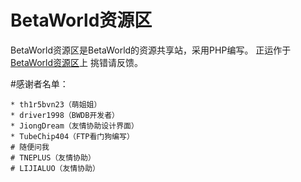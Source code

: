 # BetaWorld资源区
BetaWorld资源区是BetaWorld的资源共享站，采用PHP编写。
正运作于[BetaWorld资源区]上
挑错请反馈。

#感谢者名单：

    * th1r5bvn23（萌姐姐）
    * driver1998（BWDB开发者）
    * JiongDream（友情协助设计界面）
    * TubeChip404（FTP看门狗编写）
    # 随便问我
    # TNEPLUS（友情协助）
    # LIJIALUO（友情协助）


[BetaWorld资源区]:https://download.betaworld.cn
